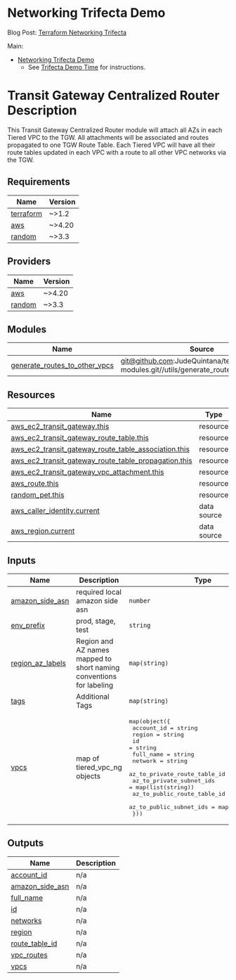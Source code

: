 # Networking Trifecta Demo
Blog Post:
[Terraform Networking Trifecta ](https://jq1.io/posts/tnt/)

Main:
- [Networking Trifecta Demo](https://github.com/JudeQuintana/terraform-main/tree/main/networking_trifecta_demo)
  - See [Trifecta Demo Time](https://jq1.io/posts/tnt/#trifecta-demo-time) for instructions.

# Transit Gateway Centralized Router Description
This Transit Gateway Centralized Router module will attach all AZs in each Tiered VPC to the TGW.
All attachments will be associated and routes propagated to one TGW Route Table.
Each Tiered VPC will have all their route tables updated in each VPC with a route to all other VPC networks via
the TGW.

## Requirements

| Name | Version |
|------|---------|
| <a name="requirement_terraform"></a> [terraform](#requirement\_terraform) | ~>1.2 |
| <a name="requirement_aws"></a> [aws](#requirement\_aws) | ~>4.20 |
| <a name="requirement_random"></a> [random](#requirement\_random) | ~>3.3 |

## Providers

| Name | Version |
|------|---------|
| <a name="provider_aws"></a> [aws](#provider\_aws) | ~>4.20 |
| <a name="provider_random"></a> [random](#provider\_random) | ~>3.3 |

## Modules

| Name | Source | Version |
|------|--------|---------|
| <a name="module_generate_routes_to_other_vpcs"></a> [generate\_routes\_to\_other\_vpcs](#module\_generate\_routes\_to\_other\_vpcs) | git@github.com:JudeQuintana/terraform-modules.git//utils/generate_routes_to_other_vpcs | v1.3.3 |

## Resources

| Name | Type |
|------|------|
| [aws_ec2_transit_gateway.this](https://registry.terraform.io/providers/hashicorp/aws/latest/docs/resources/ec2_transit_gateway) | resource |
| [aws_ec2_transit_gateway_route_table.this](https://registry.terraform.io/providers/hashicorp/aws/latest/docs/resources/ec2_transit_gateway_route_table) | resource |
| [aws_ec2_transit_gateway_route_table_association.this](https://registry.terraform.io/providers/hashicorp/aws/latest/docs/resources/ec2_transit_gateway_route_table_association) | resource |
| [aws_ec2_transit_gateway_route_table_propagation.this](https://registry.terraform.io/providers/hashicorp/aws/latest/docs/resources/ec2_transit_gateway_route_table_propagation) | resource |
| [aws_ec2_transit_gateway_vpc_attachment.this](https://registry.terraform.io/providers/hashicorp/aws/latest/docs/resources/ec2_transit_gateway_vpc_attachment) | resource |
| [aws_route.this](https://registry.terraform.io/providers/hashicorp/aws/latest/docs/resources/route) | resource |
| [random_pet.this](https://registry.terraform.io/providers/hashicorp/random/latest/docs/resources/pet) | resource |
| [aws_caller_identity.current](https://registry.terraform.io/providers/hashicorp/aws/latest/docs/data-sources/caller_identity) | data source |
| [aws_region.current](https://registry.terraform.io/providers/hashicorp/aws/latest/docs/data-sources/region) | data source |

## Inputs

| Name | Description | Type | Default | Required |
|------|-------------|------|---------|:--------:|
| <a name="input_amazon_side_asn"></a> [amazon\_side\_asn](#input\_amazon\_side\_asn) | required local amazon side asn | `number` | n/a | yes |
| <a name="input_env_prefix"></a> [env\_prefix](#input\_env\_prefix) | prod, stage, test | `string` | n/a | yes |
| <a name="input_region_az_labels"></a> [region\_az\_labels](#input\_region\_az\_labels) | Region and AZ names mapped to short naming conventions for labeling | `map(string)` | n/a | yes |
| <a name="input_tags"></a> [tags](#input\_tags) | Additional Tags | `map(string)` | `{}` | no |
| <a name="input_vpcs"></a> [vpcs](#input\_vpcs) | map of tiered\_vpc\_ng objects | <pre>map(object({<br>    account_id                   = string<br>    region                       = string<br>    id                           = string<br>    full_name                    = string<br>    network                      = string<br>    az_to_private_route_table_id = map(string)<br>    az_to_private_subnet_ids     = map(list(string))<br>    az_to_public_route_table_id  = map(string)<br>    az_to_public_subnet_ids      = map(list(string))<br>  }))</pre> | `{}` | no |

## Outputs

| Name | Description |
|------|-------------|
| <a name="output_account_id"></a> [account\_id](#output\_account\_id) | n/a |
| <a name="output_amazon_side_asn"></a> [amazon\_side\_asn](#output\_amazon\_side\_asn) | n/a |
| <a name="output_full_name"></a> [full\_name](#output\_full\_name) | n/a |
| <a name="output_id"></a> [id](#output\_id) | n/a |
| <a name="output_networks"></a> [networks](#output\_networks) | n/a |
| <a name="output_region"></a> [region](#output\_region) | n/a |
| <a name="output_route_table_id"></a> [route\_table\_id](#output\_route\_table\_id) | n/a |
| <a name="output_vpc_routes"></a> [vpc\_routes](#output\_vpc\_routes) | n/a |
| <a name="output_vpcs"></a> [vpcs](#output\_vpcs) | n/a |
